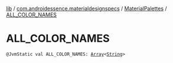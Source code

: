 [lib](../../index.md) / [com.androidessence.materialdesignspecs](../index.md) / [MaterialPalettes](index.md) / [ALL_COLOR_NAMES](./-a-l-l_-c-o-l-o-r_-n-a-m-e-s.md)

# ALL_COLOR_NAMES

`@JvmStatic val ALL_COLOR_NAMES: `[`Array`](https://kotlinlang.org/api/latest/jvm/stdlib/kotlin/-array/index.html)`<`[`String`](https://kotlinlang.org/api/latest/jvm/stdlib/kotlin/-string/index.html)`>`